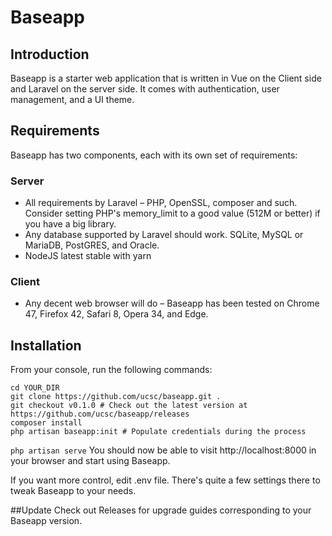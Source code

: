 # Baseapp


## Introduction

Baseapp is a starter web application that is written in Vue on the Client side and Laravel on the server side. It comes with authentication, user management, and a UI theme.


## Requirements

Baseapp has two components, each with its own set of requirements:

### Server

* All requirements by Laravel – PHP, OpenSSL, composer and such. Consider setting PHP's memory_limit to a good value (512M or better) if you have a big library.
* Any database supported by Laravel should work. SQLite, MySQL or MariaDB, PostGRES, and Oracle.
* NodeJS latest stable with yarn

### Client

* Any decent web browser will do – Baseapp has been tested on Chrome 47, Firefox 42, Safari 8, Opera 34, and Edge.


## Installation

From your console, run the following commands:

```
cd YOUR_DIR
git clone https://github.com/ucsc/baseapp.git .
git checkout v0.1.0 # Check out the latest version at https://github.com/ucsc/baseapp/releases
composer install
php artisan baseapp:init # Populate credentials during the process
```

`php artisan serve`
You should now be able to visit http://localhost:8000 in your browser and start using Baseapp.

If you want more control, edit .env file. There's quite a few settings there to tweak Baseapp to your needs.


##Update
Check out Releases for upgrade guides corresponding to your Baseapp version.
